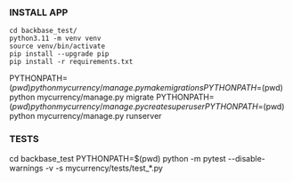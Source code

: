 ### INSTALL APP
```
cd backbase_test/
python3.11 -m venv venv
source venv/bin/activate 
pip install --upgrade pip
pip install -r requirements.txt
```

PYTHONPATH=$(pwd) python mycurrency/manage.py makemigrations
PYTHONPATH=$(pwd) python mycurrency/manage.py migrate
PYTHONPATH=$(pwd) python mycurrency/manage.py createsuperuser
PYTHONPATH=$(pwd) python mycurrency/manage.py runserver

### TESTS
cd backbase_test
 PYTHONPATH=$(pwd) python -m pytest --disable-warnings -v -s mycurrency/tests/test_*.py
